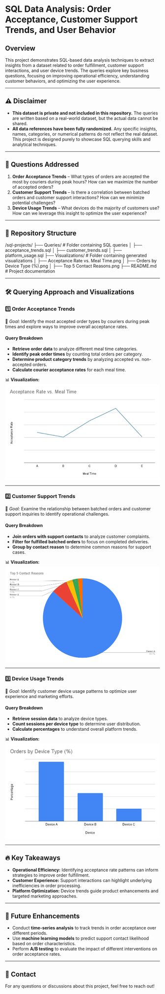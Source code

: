 # SQL Data Analysis: Order Acceptance, Customer Support Trends, and User Behavior  

## Overview  
This project demonstrates SQL-based data analysis techniques to extract insights from a dataset related to order fulfillment, customer support interactions, and user device trends. The queries explore key business questions, focusing on improving operational efficiency, understanding customer behaviors, and optimizing the user experience.  

---

## ⚠️ Disclaimer  
- **This dataset is private and not included in this repository.** The queries are written based on a real-world dataset, but the actual data cannot be shared.  
- **All data references have been fully randomized.** Any specific insights, names, categories, or numerical patterns do not reflect the real dataset. This project is designed purely to showcase SQL querying skills and analytical techniques.  

---

## 📌 Questions Addressed  

1. **Order Acceptance Trends** – What types of orders are accepted the most by couriers during peak hours? How can we maximize the number of accepted orders?  
2. **Customer Support Trends** – Is there a correlation between batched orders and customer support interactions? How can we minimize potential challenges?  
3. **Device Usage Trends** – What devices do the majority of customers use? How can we leverage this insight to optimize the user experience?  

---

## 📂 Repository Structure  

/sql-projects/ ├── Queries/ # Folder containing SQL queries │ ├── acceptance_trends.sql │ ├── customer_trends.sql │ ├── platform_usage.sql ├── Visualizations/ # Folder containing generated visualizations │ ├── Acceptance Rate vs. Meal Time.png │ ├── Orders by Device Type (%).png │ ├── Top 5 Contact Reasons.png ├── README.md # Project documentation

---

## 🛠️ Querying Approach and Visualizations  

### **1️⃣ Order Acceptance Trends**  
📌 *Goal:* Identify the most accepted order types by couriers during peak times and explore ways to improve overall acceptance rates.  

#### **Query Breakdown**  
- **Retrieve order data** to analyze different meal time categories.  
- **Identify peak order times** by counting total orders per category.  
- **Determine product category trends** by analyzing accepted vs. non-accepted orders.  
- **Calculate courier acceptance rates** for each meal time.  

📊 **Visualization:**  
![Acceptance Rate vs. Meal Time](Visualizations/Acceptance%20Rate%20vs.%20Meal%20Time.png)  

---

### **2️⃣ Customer Support Trends**  
📌 *Goal:* Examine the relationship between batched orders and customer support inquiries to identify operational challenges.  

#### **Query Breakdown**  
- **Join orders with support contacts** to analyze customer complaints.  
- **Filter for fulfilled batched orders** to focus on completed deliveries.  
- **Group by contact reason** to determine common reasons for support cases.  

📊 **Visualization:**  
![Top 5 Contact Reasons](Visualizations/Top%205%20Contact%20Reasons.png)  

---

### **3️⃣ Device Usage Trends**  
📌 *Goal:* Identify customer device usage patterns to optimize user experience and marketing efforts.  

#### **Query Breakdown**  
- **Retrieve session data** to analyze device types.  
- **Count sessions per device type** to determine user distribution.  
- **Calculate percentages** to understand overall platform trends.  

📊 **Visualization:**  
![Orders by Device Type (%)](Visualizations/Orders%20by%20Device%20Type%20(%25).png)  

---

## 🔥 Key Takeaways  
- **Operational Efficiency:** Identifying acceptance rate patterns can inform strategies to improve order fulfillment.  
- **Customer Experience:** Support interactions can highlight underlying inefficiencies in order processing.  
- **Platform Optimization:** Device trends guide product enhancements and targeted marketing approaches.  

---

## 🚀 Future Enhancements  
- Conduct **time-series analysis** to track trends in order acceptance over different periods.  
- Use **machine learning models** to predict support contact likelihood based on order characteristics.  
- Perform **A/B testing** to evaluate the impact of different interventions on order acceptance rates.  

---

## 🔗 Contact  
For any questions or discussions about this project, feel free to reach out!
